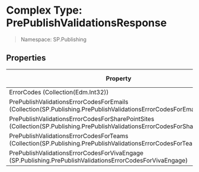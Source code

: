 # Complex Type: PrePublishValidationsResponse

> Namespace: SP.Publishing

## Properties

Property | SPO | SP 2019 | SP 2016 | SP 2013
----------|:---:|:-------:|:-------:|:-------:
ErrorCodes (Collection(Edm.Int32)) | ✅ | ❌ | ❌ | ❌
PrePublishValidationsErrorCodesForEmails (Collection(SP.Publishing.PrePublishValidationsErrorCodesForEmail)) | ✅ | ❌ | ❌ | ❌
PrePublishValidationsErrorCodesForSharePointSites (Collection(SP.Publishing.PrePublishValidationsErrorCodesForSharePointSite)) | ✅ | ❌ | ❌ | ❌
PrePublishValidationsErrorCodesForTeams (Collection(SP.Publishing.PrePublishValidationsErrorCodesForTeams)) | ✅ | ❌ | ❌ | ❌
PrePublishValidationsErrorCodesForVivaEngage (SP.Publishing.PrePublishValidationsErrorCodesForVivaEngage) | ✅ | ❌ | ❌ | ❌